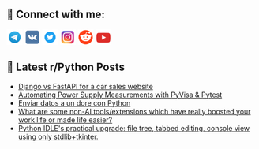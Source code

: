 ## 🔎 Connect with me:
[<img src="https://github.com/bullbesh/bullbesh/blob/main/images/Telegram.png" width="32" height="32" />](https://t.me/bullbesh)
[<img src="https://github.com/bullbesh/bullbesh/blob/main/images/VK.png" width="32" height="32" />](https://vk.com/bullbesh)
[<img src="https://github.com/bullbesh/bullbesh/blob/main/images/Twitter.png" width="32" height="32" />](https://twitter.com/bullbesh1)
[<img src="https://github.com/bullbesh/bullbesh/blob/main/images/Instagram.png" width="32" height="32" />](https://www.instagram.com/bullbesh)
[<img src="https://github.com/bullbesh/bullbesh/blob/main/images/Reddit.png" width="32" height="32" />](https://www.reddit.com/user/bullbesh)
[<img src="https://github.com/bullbesh/bullbesh/blob/main/images/YouTube.png" width="32" height="32" />](https://www.youtube.com/channel/UCtfjRs6uzgq5mfm8S06WTcg)

## 📕 Latest r/Python Posts
<!-- BLOG-POST-LIST:START -->
- [Django vs FastAPI for a car sales website](https://www.reddit.com/r/Python/comments/1n9witt/django_vs_fastapi_for_a_car_sales_website/)
- [Automating Power Supply Measurements with PyVisa &amp; Pytest](https://www.reddit.com/r/Python/comments/1n9urtc/automating_power_supply_measurements_with_pyvisa/)
- [Enviar datos a un dore con Python](https://www.reddit.com/r/Python/comments/1n9uatt/enviar_datos_a_un_dore_con_python/)
- [What are some non-AI tools/extensions which have really boosted your work life or made life easier?](https://www.reddit.com/r/Python/comments/1n9qlkv/what_are_some_nonai_toolsextensions_which_have/)
- [Python IDLE&#39;s practical upgrade: file tree, tabbed editing, console view using only stdlib+tkinter.](https://www.reddit.com/r/Python/comments/1n9q2p1/python_idles_practical_upgrade_file_tree_tabbed/)
<!-- BLOG-POST-LIST:END -->
